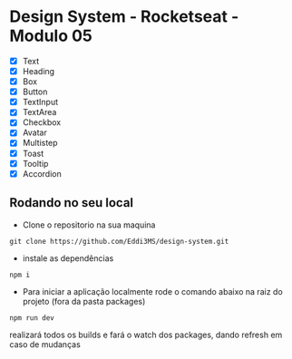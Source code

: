 # Design System - Rocketseat - Modulo 05

- [x] Text
- [x] Heading
- [x] Box
- [x] Button
- [x] TextInput
- [x] TextArea
- [x] Checkbox
- [x] Avatar
- [x] Multistep
- [x] Toast
- [x] Tooltip
- [x] Accordion

## Rodando no seu local

- Clone o repositorio na sua maquina

```
git clone https://github.com/Eddi3MS/design-system.git
```

- instale as dependências

```
npm i
```

- Para iniciar a aplicação localmente rode o comando abaixo na raiz do projeto (fora da pasta packages)

```
npm run dev
```

realizará todos os builds e fará o watch dos packages, dando refresh em caso de mudanças
